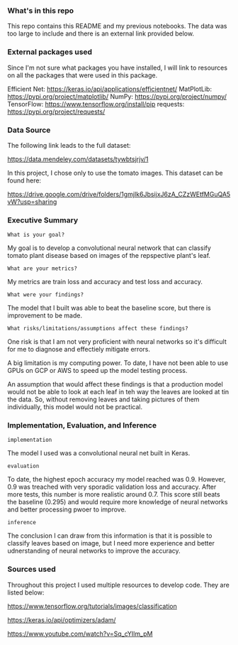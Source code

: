 ### What's in this repo

This repo contains this README and my previous notebooks. The data was too large to include and there is an external link provided below.


### External packages used


Since I'm not sure what packages you have installed, I will link to resources on all the packages that were used in this package.


Efficient Net: https://keras.io/api/applications/efficientnet/
MatPlotLib: https://pypi.org/project/matplotlib/
NumPy: https://pypi.org/project/numpy/
TensorFlow: https://www.tensorflow.org/install/pip
requests: https://pypi.org/project/requests/


### Data Source

The following link leads to the full dataset:

https://data.mendeley.com/datasets/tywbtsjrjv/1

In this project, I chose only to use the tomato images. This dataset can be found here:


https://drive.google.com/drive/folders/1gmjIk6JbsijxJ6zA_CZzWEtfMGuQA5vW?usp=sharing


### Executive Summary


    What is your goal?

My goal is to develop a convolutional neural network that can classify tomato plant disease based on images of the repspective plant's leaf.

    What are your metrics?

My metrics are train loss and accuracy and test loss and accuracy.

    What were your findings?

The model that I built was able to beat the baseline score, but there is improvement to be made.

    What risks/limitations/assumptions affect these findings?

One risk is that I am not very proficient with neural networks so it's difficult for me to diagnose and effectiely mitigate errors.

A big limitation is my computing power. To date, I have not been able to use GPUs on GCP or AWS to speed up the model testing process.

An assumption that would affect these findings is that a production model would not be able to look at each leaf in teh way the leaves are looked at tin the data. So, without removing leaves and taking pictures of them individually, this model would not be practical.



### Implementation, Evaluation, and Inference


    implementation

The model I used was a convolutional neural net built in Keras.

    evaluation

To date, the highest epoch accuracy my model reached was 0.9. However, 0.9 was treached with very sporadic validation loss and accuracy. After more tests, this number is more realistic around 0.7. This score still beats the baseline (0.295) and would require more knowledge of neural networks and better processing pwoer to improve.

    inference

The conclusion I can draw from this information is that it is possible to classify leaves based on image, but I need more experience and better udnerstanding of neural networks to improve the accuracy.



### Sources used

Throughout this project I used multiple resources to develop code. They are listed below:

https://www.tensorflow.org/tutorials/images/classification

https://keras.io/api/optimizers/adam/

https://www.youtube.com/watch?v=Sq_cYIlm_pM